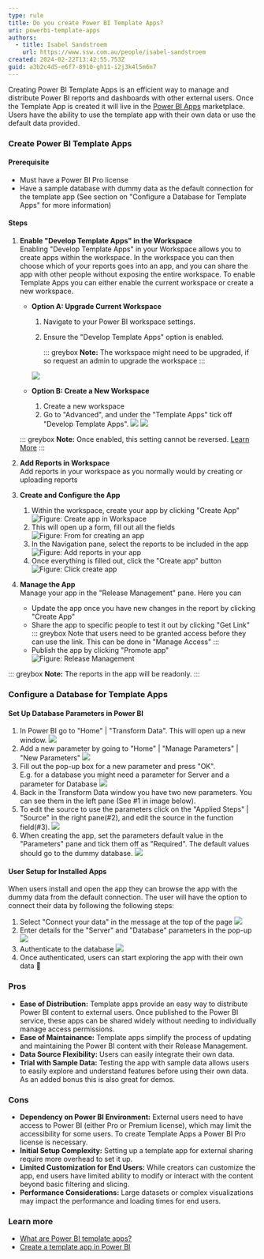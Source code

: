 ```yaml
---
type: rule
title: Do you create Power BI Template Apps?
uri: powerbi-template-apps
authors:
  - title: Isabel Sandstroem
    url: https://www.ssw.com.au/people/isabel-sandstroem
created: 2024-02-22T13:42:55.753Z
guid: a3b2c4d5-e6f7-8910-gh11-i2j3k4l5m6n7
---
```


Creating Power BI Template Apps is an efficient way to manage and distribute Power BI reports and dashboards with other external users.
Once the Template App is created it will live in the [Power BI Apps](https://app.powerbi.com/groups/me/getapps/apps) marketplace. 
Users have the ability to use the template app with their own data or use the default data provided.

<!--endintro-->

### Create Power BI Template Apps

#### Prerequisite
* Must have a Power BI Pro license
* Have a sample database with dummy data as the default connection for the template app (See section on "Configure a Database for Template Apps" for more information) 

#### Steps

1. **Enable "Develop Template Apps" in the Workspace**  
Enabling "Develop Template Apps" in your Workspace allows you to create apps within the workspace. 
In the workspace you can then choose which of your reports goes into an app, and you can share the app with other people without exposing the entire workspace.
To enable Template Apps you can either enable the current workspace or create a new workspace.
    - **Option A: Upgrade Current Workspace**
      1. Navigate to your Power BI workspace settings.
      2. Ensure the "Develop Template Apps" option is enabled.
      
         ::: greybox
         **Note:** The workspace might need to be upgraded, if so request an admin to upgrade the workspace
         :::
      
      ![](workspace-settings.png) 

   - **Option B: Create a New Workspace**
     1. Create a new workspace 
     2. Go to "Advanced", and under the "Template Apps" tick off "Develop Template Apps".
     ![](create-workspace-click-advanced.png) ![](create-workspace-tick.png)
   
   ::: greybox
   **Note:** Once enabled, this setting cannot be reversed. [Learn More](https://community.fabric.microsoft.com/t5/Service/Workspace-develop-a-template-app-option-is-greyed-out/m-p/2319432)
   :::

2. **Add Reports in Workspace**  
Add reports in your workspace as you normally would by creating or uploading reports 

3. **Create and Configure the App**
   1. Within the workspace, create your app by clicking "Create App"
   ![Figure: Create app in Workspace](create-app.png)
   2. This will open up a form, fill out all the fields
   ![Figure: From for creating an app](create-app-form.png)
   3. In the Navigation pane, select the reports to be included in the app
   ![Figure: Add reports in your app](create-app-select-reports.png)
   4. Once everything is filled out, click the "Create app" button
   ![Figure: Click create app](create-app-button.png)

4. **Manage the App**  
Manage your app in the "Release Management" pane. Here you can 
   - Update the app once you have new changes in the report by clicking "Create App"
   - Share the app to specific people to test it out by clicking "Get Link"  
   ::: greybox Note that users need to be granted access before they can use the link. This can be done in "Manage Access" :::
   - Publish the app by clicking "Promote app"
   ![Figure: Release Management](release%20management.png)

::: greybox
**Note:** The reports in the app will be readonly.
:::

### Configure a Database for Template Apps

#### Set Up Database Parameters in Power BI


1. In Power BI go to "Home" | "Transform Data". This will open up a new window.
![](powerbi-transform-data.png)
2. Add a new parameter by going to "Home" | "Manage Parameters" | "New Parameters"
![](powerbi-manage-parameters.png)
3. Fill out the pop-up box for a new parameter and press "OK".   
E.g. for a database you might need a parameter for Server and a parameter for Database
![](powerbi-manage-parameters-popup.png)
4. Back in the Transform Data window you have two new parameters. You can see them in the left pane (See #1 in image below).
5. To edit the source to use the parameters click on the "Applied Steps" | "Source" in the right pane(#2), and edit the source in the function field(#3).
![](powerbi-transform-data-parameters.png)
6. When creating the app, set the parameters default value in the "Parameters" pane and tick them off as "Required". The default values should go to the dummy database.
![](create-app-database-parameters.png)

#### User Setup for Installed Apps

When users install and open the app they can browse the app with the dummy data from the default connection. 
The user will have the option to connect their data by following the following steps:

1. Select "Connect your data" in the message at the top of the page
![](app-connect-data.png)
2. Enter details for the "Server" and "Database" parameters in the pop-up
![](app-connect-data-enter-details.png)
3. Authenticate to the database
![](app-connect-data-authenticate.png)
4. Once authenticated, users can start exploring the app with their own data 🚀

### Pros
- **Ease of Distribution:** Template apps provide an easy way to distribute Power BI content to external users. Once published to the Power BI service, these apps can be shared widely without needing to individually manage access permissions.
- **Ease of Maintainance:** Template apps simplify the process of updating and maintaining the Power BI content with their Release Management.
- **Data Source Flexibility:** Users can easily integrate their own data.
- **Trial with Sample Data:** Testing the app with sample data allows users to easily explore and understand features before using their own data. As an added bonus this is also great for demos.

### Cons
- **Dependency on Power BI Environment:** External users need to have access to Power BI (either Pro or Premium license), which may limit the accessibility for some users. To create Template Apps a Power BI Pro license is necessary.
- **Initial Setup Complexity:** Setting up a template app for external sharing require more overhead to set it up.
- **Limited Customization for End Users:** While creators can customize the app, end users have limited ability to modify or interact with the content beyond basic filtering and slicing.
- **Performance Considerations:** Large datasets or complex visualizations may impact the performance and loading times for end users.

### Learn more
- [What are Power BI template apps?](https://learn.microsoft.com/en-us/power-bi/connect-data/service-template-apps-overview)
- [Create a template app in Power BI](https://learn.microsoft.com/en-us/power-bi/connect-data/service-template-apps-create)
